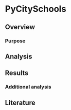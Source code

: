 # PyCitySchools
## Overview
### Purpose
## Analysis
## Results
### Additional analysis
## Literature 

